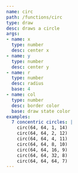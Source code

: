 ```yaml
---
name: circ
path: /functions/circ
type: draw
desc: draws a circle
args:
- name: x
  type: number
  desc: center x
- name: y
  type: number
  desc: center y
- name: r
  type: number
  desc: radius
  base: 4
- name: col
  type: number
  desc: border color
  base: draw state color
examples:
  7 concentric circles: |
    circ(64, 64, 1, 14)
    circ(64, 64, 2, 12)
    circ(64, 64, 4, 11)
    circ(64, 64, 8, 10)
    circ(64, 64, 16, 9)
    circ(64, 64, 32, 8)
    circ(64, 64, 64, 7)
---
```


